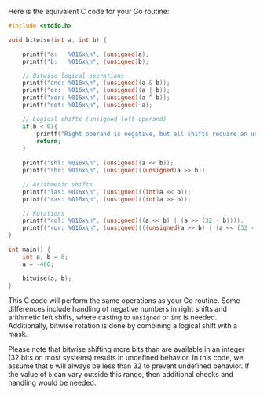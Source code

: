Here is the equivalent C code for your Go routine:

```C
#include <stdio.h>

void bitwise(int a, int b) {

    printf("a:   %016x\n", (unsigned)a);
    printf("b:   %016x\n", (unsigned)b);

    // Bitwise logical operations
    printf("and: %016x\n", (unsigned)(a & b));
    printf("or:  %016x\n", (unsigned)(a | b));
    printf("xor: %016x\n", (unsigned)(a ^ b));
    printf("not: %016x\n", (unsigned)~a);

    // Logical shifts (unsigned left operand)
    if(b < 0){
        printf("Right operand is negative, but all shifts require an unsigned right operand (shift distance).\n");
        return;
    }
    
    printf("shl: %016x\n", (unsigned)(a << b));
    printf("shr: %016x\n", (unsigned)((unsigned)a >> b));

    // Arithmetic shifts
    printf("las: %016x\n", (unsigned)((int)a << b));
    printf("ras: %016x\n", (unsigned)((int)a >> b));

    // Rotations
    printf("rol: %016x\n", (unsigned)((a << b) | (a >> (32 - b))));
    printf("ror: %016x\n", (unsigned)(((unsigned)a >> b) | (a << (32 - b))));
}

int main() {
    int a, b = 6;
    a = -460;

    bitwise(a, b);
}
```

This C code will perform the same operations as your Go routine. Some differences include handling of negative numbers in right shifts and arithmetic left shifts, where casting to `unsigned` or `int` is needed. Additionally, bitwise rotation is done by combining a logical shift with a mask.

Please note that bitwise shifting more bits than are available in an integer (32 bits on most systems) results in undefined behavior. In this code, we assume that `b` will always be less than 32 to prevent undefined behavior. If the value of `b` can vary outside this range, then additional checks and handling would be needed.
